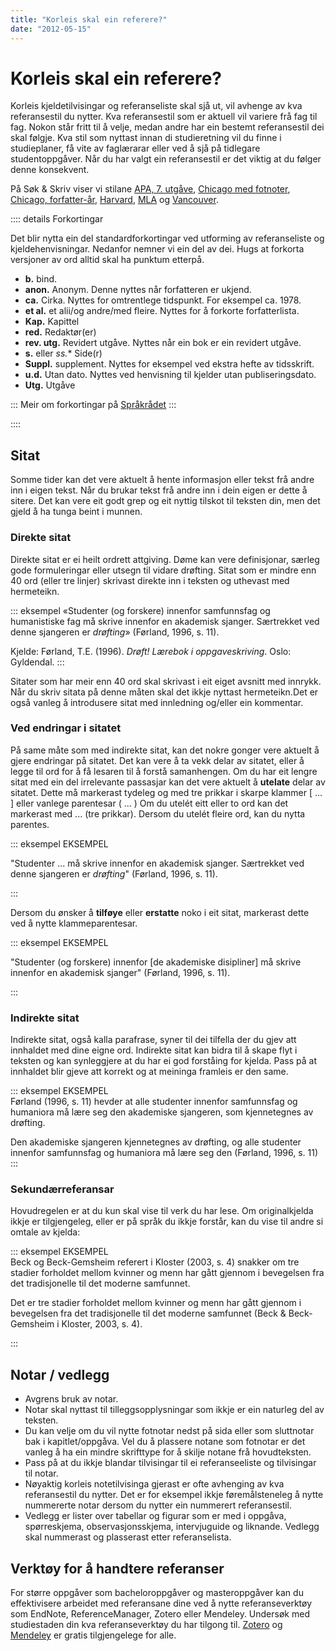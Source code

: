 ```yaml
---
title: "Korleis skal ein referere?"
date: "2012-05-15"
---
```

 # Korleis skal ein referere? 

Korleis kjeldetilvisingar og referanseliste skal sjå ut, vil avhenge av kva referansestil du nytter. Kva referansestil som er aktuell vil variere frå fag til fag. Nokon står fritt til å velje, medan andre har ein bestemt referansestil dei skal følgje. Kva stil som nyttast innan di studieretning vil du finne i studieplaner, få vite av faglærarar eller ved å sjå på tidlegare studentoppgåver. Når du har valgt ein referansestil er det viktig at du følger denne konsekvent.


På Søk & Skriv viser vi stilane [APA, 7. utgåve](/referansestiler/apa-7th), [Chicago med fotnoter](/referansestiler/chicago-fotnoter), [Chicago, forfatter-år](/referansestiler/chcago-forfatter-aar), [Harvard](/referansestiler/harvard), [MLA](/referansestiler/mla) og [Vancouver](/referansestiler/vancouver).


:::: details Forkortingar

Det blir nytta ein del standardforkortingar ved utforming av referanseliste og kjeldehenvisningar. Nedanfor nemner vi ein del av dei. Hugs at forkorta versjoner av ord alltid skal ha punktum etterpå. 

- **b.** bind. 
- **anon.** Anonym. Denne nyttes når forfatteren er ukjend. 
- **ca.** Cirka. Nyttes for omtrentlege tidspunkt. For eksempel ca. 1978. 
- **et al.** et alii/og andre/med fleire. Nyttes for å forkorte forfatterlista. 
- **Kap.** Kapittel
- **red.** Redaktør(er) 
- **rev. utg.** Revidert utgåve. Nyttes når ein bok er ein revidert utgåve.  
- **s.** eller *ss.** Side(r)  
- **Suppl.** supplement. Nyttes for eksempel ved ekstra hefte av tidsskrift.
- **u.d.** Utan dato. Nyttes ved henvisning til kjelder utan publiseringsdato.
- **Utg.** Utgåve

:::
Meir om forkortingar på [Språkrådet](https://www.sprakradet.no/sprakhjelp/Skriveregler/Forkortinger/)
:::

::::

## Sitat
Somme tider kan det vere aktuelt å hente informasjon eller tekst frå andre inn i eigen tekst. Når du brukar tekst frå andre inn i dein eigen er dette å sitere. Det kan vere eit godt grep og eit nyttig tilskot til teksten din, men det gjeld å ha tunga beint i munnen.

### Direkte sitat

Direkte sitat er ei heilt ordrett attgiving. Døme kan vere definisjonar, særleg gode formuleringar eller utsegn til vidare drøfting. Sitat som er mindre enn 40 ord (eller tre linjer) skrivast direkte inn i teksten og uthevast med hermeteikn. 

::: eksempel
«Studenter (og forskere) innenfor samfunnsfag og humanistiske fag må skrive innenfor en akademisk sjanger. Særtrekket ved denne sjangeren er _drøfting_» (Førland, 1996, s. 11).

Kjelde: Førland, T.E. (1996). _Drøft! Lærebok i oppgaveskriving_. Oslo: Gyldendal.
:::

Sitater som har meir enn 40 ord skal skrivast i eit eiget avsnitt med innrykk. Når du skriv sitata på denne måten skal det ikkje nyttast hermeteikn.Det er også vanleg å introdusere sitat med innledning og/eller ein kommentar. 

### Ved endringar i sitatet 

På same måte som med indirekte sitat, kan det nokre gonger vere aktuelt å gjere endringar på sitatet. Det kan vere å ta vekk delar av sitatet, eller å legge til ord for å få lesaren til å forstå samanhengen. Om du har eit lengre sitat med ein del irrelevante passasjar kan det vere aktuelt å **utelate** delar av sitatet. Dette må markerast tydeleg og med tre prikkar i skarpe klammer \[ ... \] eller vanlege parentesar ( ... ) Om du utelét eitt eller to ord kan det markerast med ... (tre prikkar). Dersom du utelét fleire ord, kan du nytta parentes.


::: eksempel EKSEMPEL  

"Studenter ... må skrive innenfor en akademisk sjanger. Særtrekket ved denne sjangeren er _drøfting_" (Førland, 1996, s. 11).

:::

Dersom du ønsker å **tilføye** eller **erstatte** noko i eit sitat, markerast dette ved å nytte klammeparentesar. 

::: eksempel EKSEMPEL

"Studenter (og forskere) innenfor \[de akademiske disipliner\] må skrive innenfor en akademisk sjanger" (Førland, 1996, s. 11).

:::

### Indirekte sitat

Indirekte sitat, også kalla parafrase, syner til dei tilfella der du gjev att innhaldet med dine eigne ord. Indirekte sitat kan bidra til å skape flyt i teksten og kan synleggjere at du har ei god forståing for kjelda. Pass på at innhaldet blir gjeve att korrekt og at meininga framleis er den same.

::: eksempel EKSEMPEL  
Førland (1996, s. 11) hevder at alle studenter innenfor samfunnsfag og humaniora må lære seg den akademiske sjangeren, som kjennetegnes av drøfting.

Den akademiske sjangeren kjennetegnes av drøfting, og alle studenter innenfor samfunnsfag og humaniora må lære seg den (Førland, 1996, s. 11)
:::

### Sekundærreferansar

Hovudregelen er at du kun skal vise til verk du har lese. Om originalkjelda ikkje er tilgjengeleg, eller er på språk du ikkje forstår, kan du vise til andre si omtale av kjelda:

::: eksempel EKSEMPEL  
Beck og Beck-Gemsheim referert i Kloster (2003, s. 4) snakker om tre stadier forholdet mellom kvinner og menn har gått gjennom i bevegelsen fra det tradisjonelle til det moderne samfunnet.

Det er tre stadier forholdet mellom kvinner og menn har gått gjennom i bevegelsen fra det tradisjonelle til det moderne samfunnet (Beck & Beck-Gemsheim i Kloster, 2003, s. 4).

:::

## Notar / vedlegg

- Avgrens bruk av notar.
- Notar skal nyttast til tilleggsopplysningar som ikkje er ein naturleg del av teksten. 
- Du kan velje om du vil nytte fotnotar nedst på sida eller som sluttnotar bak i kapitlet/oppgåva. Vel du å plassere notane som fotnotar er det vanleg å ha ein mindre skrifttype for å skilje notane frå hovudteksten.
- Pass på at du ikkje blandar tilvisingar til ei referanseeliste og tilvisingar til notar.
- Nøyaktig korleis notetilvisinga gjerast er ofte avhenging av kva referansestil du nytter. Det er for eksempel ikkje føremålsteneleg å nytte nummererte notar dersom du nytter ein nummerert referansestil.
- Vedlegg er lister over tabellar og figurar som er med i oppgåva, spørreskjema, observasjonsskjema, intervjuguide og liknande. Vedlegg skal nummerast og plasserast etter referanselista.


## Verktøy for å handtere referanser

For større oppgåver som bacheloroppgåver og masteroppgåver kan du effektivisere arbeidet med referansane dine ved å nytte referanseverktøy som EndNote, ReferenceManager, Zotero eller Mendeley. 
Undersøk med studiestaden din kva referanseverktøy du har tilgong til. [Zotero](https://www.zotero.org/) og [Mendeley](https://www.mendeley.com/) er gratis tilgjengelege for alle.

